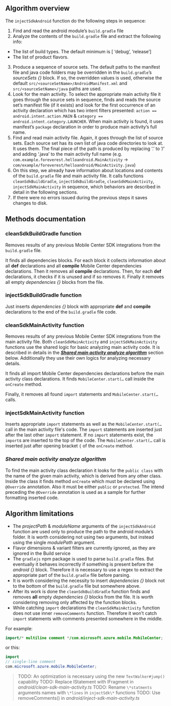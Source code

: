 ## Algorithm overview

The `injectSdkAndroid` function do the following steps in sequence:
1. Find and read the android module’s `build.gradle` file
2. Analyze the contents of the `build.gradle` file and extract the following info:
  * The list of build types. The default minimum is [ ‘debug’, ‘release’]
  * The list of product flavors. 
3. Produce a sequence of source sets. The default paths to the manifest file and java code folders may be overridden in the `build.gradle`’s _sourceSets {}_ block. If so, the overridden values is used, otherwise the default `src/<sourceSetName>/AndroidManifest.xml` and `src/<sourceSetName>/java` paths are used.
4. Look for the main activity. To select the appropriate main activity file it goes through the source sets in sequence, finds and reads the source set’s manifest file (if it exists) and look for the first occurrence of an activity declaration which has two intent filters presented: `action == android.intent.action.MAIN` & `category == android.intent.category.LAUNCHER`. When main activity is found, it uses manifest’s `package` declaration in order to produce main activity’s full name.
5. Find and read main activity file. Again, it goes through the list of source sets. Each source set has its own list of java code directories to look at. It uses them. The final piece of the path is produced by replacing ‘.’ to ‘/’ and adding ‘.java’ to the main activity full name (e.g. `com.example.foreverest.helloandroid.MainActivity` -> `com/example/foreverest/helloandroid/MainActivity.java`)
6. On this step, we already have information about locations and contents of the `build.gradle` file and main activity file. It calls functions `cleanSdkBuildGradle`, `injectSdkBuildGradle`, `cleanSdkMainActivity`, `injectSdkMainActivity` in sequence, which behaviors are described in detail in the following sections.
7. If there were no errors issued during the previous steps it saves changes to disk.

## Methods documentation

### **cleanSdkBuildGradle function**
Removes results of any previous Mobile Center SDK integrations from the `build.gradle` file.

It finds all dependencies blocks. For each block it collects information about all **def** declarations and all **compile** Mobile Center dependencies declarations. 
Then it removes all **compile** declarations. Then, for each **def** declarations, it checks if it is unused and if so removes it.
Finally it removes all empty _dependencies {}_ blocks from the file.

### **injectSdkBuildGradle function**
Just inserts _dependencies {}_ block with appropriate **def** and **compile** declarations to the end of the `build.gradle` file code.

### **cleanSdkMainActivity function**
Removes results of any previous Mobile Center SDK integrations from the main activity file. 
Both `cleanSdkMainActivity` and `injectSdkMainActivity` functions use the shared logic for basic analyzing main activity code. It is described in details in the [**_Shared main activity analyze algorithm_**](#shared-main-activity-analyze-algorithm) section below.
Additionally they use their own logics for analyzing necessary details.

It finds all import Mobile Center dependencies declarations before the main activity class declarations.
It finds `MobileCenter.start(…` call inside the `onCreate` method.

Finally, it removes all found `import` statements and `MobileCenter.start(…` calls.

### **injectSdkMainActivity function**
Inserts appropriate `import` statements as well as the `MobileCenter.start(…` call in the main activity file's code. 
The `import` statements are inserted just after the last other `import` statement. If no `import` statements exist, the `import`s are inserted to the top of the code.
The `MobileCenter.start(…` call is inserted just after opening bracket `{` of the `onCreate` method.

### **_Shared main activity analyze algorithm_**
To find the main activity class declaration it looks for the `public class` with the name of the given main activity, which is derived from any other class.
Inside the class it finds method `onCreate` which must be declared using `@Override` annotation. Also it must be either `public` or `protected`. The intend preceding the `@Override` annotation is used as a sample for further formatting inserted code.

## Algorithm limitations

* The _projectPath_ & _moduleName_ arguments of the `injectSdkAndroid` function are used only to produce the path to the android module’s folder. It is worth considering not using two arguments, but instead using the single _modulePath_ argument.
* Flavor dimensions & variant filters are currently ignored, as they are ignored in the Build service
* The `gradlejs` npm package is used to parse `build.gradle` files. But eventually it behaves incorrectly if something is present before the _android {}_ block. Therefore it is necessary to use a regex to extract the appropriate part of the `build.gradle` file before parsing.
* It is worth considering the necessity to insert _dependencies {}_ block not to the bottom of the `build.gradle` file but somewhere above.
* After its work is done the `cleanSdkBuildGradle` function finds and removes **all** empty _dependencies {}_ blocks from the file. It is worth considering removing only affected by the function blocks. 
* While catching `import` declarations the `cleanSdkMainActivity` function does not use inner `removeComments` function. Therefore it won’t catch `import` statements with comments presented somewhere in the middle. 

For example: 
```java
import/* multiline comment */com.microsoft.azure.mobile.MobileCenter; 
```
or this:
```java
import
// single-line comment
com.microsoft.azure.mobile.MobileCenter;
```
> TODO: An optimization is necessary using the new `TextWalker#jump()` capability
> TODO: Replace IStatement with IFragment in _android/clean-sdk-main-activity.ts_
> TODO: Rename `\*statments` arguments names with `\*lines` in `injectSdk\*` functions
> TODO: Use removeComments() in _android/inject-sdk-main-activity.ts_
